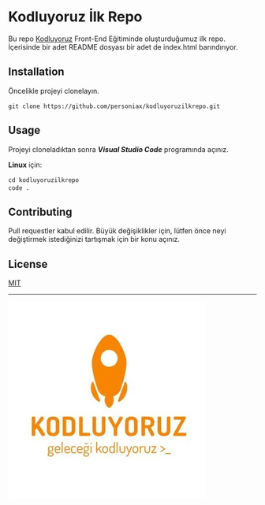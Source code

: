# Kodluyoruz İlk Repo
Bu repo [Kodluyoruz](https://https://kodluyoruz.org/tr/kodluyoruz/) Front-End Eğitiminde oluşturduğumuz ilk repo. İçerisinde bir adet README dosyası bir adet de index.html barındırıyor.

## Installation
Öncelikle projeyi clonelayın.
```console.log 
git clone https://github.com/personiax/kodluyoruzilkrepo.git 
```

## Usage
Projeyi cloneladıktan sonra ***Visual Studio Code*** programında açınız.

**Linux** için:
```console.log
cd kodluyoruzilkrepo
code .
```

## Contributing
Pull requestler kabul edilir. Büyük değişiklikler için, lütfen önce neyi değiştirmek istediğinizi tartışmak için bir konu açınız.

## License
[MIT](https://choosealicense.com/licenses/mit/https://choosealicense.com/licenses/mit/)

---
![](https://raw.githubusercontent.com/Kodluyoruz/taskforce/git/git/markdown-nedir-nasil-kullaniriz-/figures/kodluyoruz_logo.jpg)

